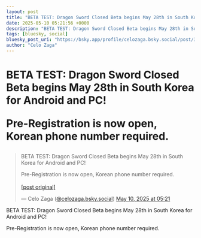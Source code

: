 ```yaml
---
layout: post
title: "BETA TEST: Dragon Sword Closed Beta begins May 28th in South Korea for Android and PC!   Pre-Registration is now open, Korean phone number required."
date: 2025-05-10 05:21:56 +0000
description: "BETA TEST: Dragon Sword Closed Beta begins May 28th in South Korea for Android and PC!   Pre-Registration is now open, Korean phone number required."
tags: [bluesky, social]
bluesky_post_uri: "https://bsky.app/profile/celozaga.bsky.social/post/3los73ha73x2a"
author: "Celo Zaga"
---
```


<h1 class="bluesky-post-title">BETA TEST: Dragon Sword Closed Beta begins May 28th in South Korea for Android and PC! 

Pre-Registration is now open, Korean phone number required.</h1>


<blockquote class="bluesky-embed" data-bluesky-uri="at://did:plc:lmh6rennptq77inaztnovw4b/app.bsky.feed.post/3los73ha73x2a" data-bluesky-embed-color-mode="system">
<p lang="">BETA TEST: Dragon Sword Closed Beta begins May 28th in South Korea for Android and PC! 

Pre-Registration is now open, Korean phone number required.<br><br><a href="https://bsky.app/profile/celozaga.bsky.social/post/3los73ha73x2a">[post original]</a></p>
&mdash; Celo Zaga (<a href="https://bsky.app/profile/did:plc:lmh6rennptq77inaztnovw4b">@celozaga.bsky.social</a>) <a href="https://bsky.app/profile/celozaga.bsky.social/post/3los73ha73x2a">May 10, 2025 at 05:21</a>
</blockquote>
<script async src="https://embed.bsky.app/static/embed.js" charset="utf-8"></script>


<p class="bluesky-post-description">BETA TEST: Dragon Sword Closed Beta begins May 28th in South Korea for Android and PC! 

Pre-Registration is now open, Korean phone number required.</p>
